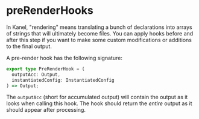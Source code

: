 # preRenderHooks

In Kanel, "rendering" means translating a bunch of declarations into arrays of strings that will ultimately become files.
You can apply hooks before and after this step if you want to make some custom modifications or additions to the final output.

A pre-render hook has the following signature:

```typescript
export type PreRenderHook = (
  outputAcc: Output,
  instantiatedConfig: InstantiatedConfig
) => Output;
```

The `outputAcc` (short for accumulated output) will contain the output as it looks when calling this hook. The hook should return the _entire_ output as it should appear after processing.
